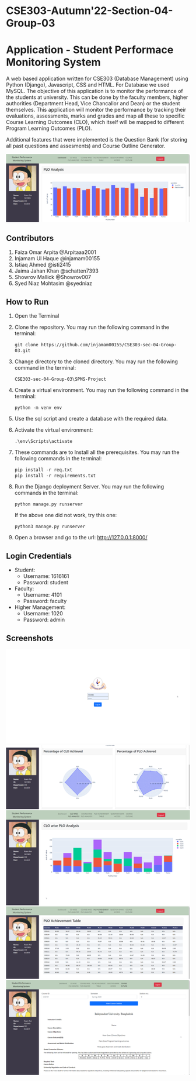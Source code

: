 # CSE303-Autumn'22-Section-04-Group-03

# Application - Student Performace Monitoring System
A web based application written for CSE303 (Database Management) using Python (Django), Javascript, CSS and HTML. For Database we used MySQL. The objective of this application is to monitor the performance of the students at university. This can be done by the faculty members, higher authorities (Department Head, Vice Chancallor and Dean) or the student themselves. This application will monitor the performance by tracking their evaluations, assessments, marks and grades and map all these to specific Course Learning Outcomes (CLO), which itself will be mapped to different Program Learning Outcomes (PLO).

Additional features that were implemented is the Question Bank (for storing all past questions and assesments) and Course Outline Generator.

![Screenshot (002)](images/output1.png)

## Contributors

1.	Faiza Omar Arpita @Arpitaaa2001
2.	Injamam Ul Haque @injamam00155
3.	Istiaq Ahmed  @isti2415
4.	Jaima Jahan Khan @schatten7393
5.	Showrov Mallick @Showrov007
6.	Syed Niaz Mohtasim @syedniaz

<!-- ## Dependencies
* Python
* Django
* Pandas
* Numpy
* Plotly
* Wheel
* MySQL -->

## How to Run
1.  Open the Terminal
2.	Clone the repository. 
    You may run the following command in the terminal:
        
        git clone https://github.com/injamam00155/CSE303-sec-04-Group-03.git

3.	Change directory to the cloned directory.
    You may run the following command in the terminal:

        CSE303-sec-04-Group-03\SPMS-Project

4.	Create a virtual environment.
    You may run the following command in the terminal:

        python -m venv env

5.  Use the sql script and create a database with the required data.
6.  Activate the virtual environment:

        .\env\Scripts\activate

7.  These commands are to Install all the prerequisites.
    You may run the following commands in the terminal:

        pip install -r req.txt
        pip install -r requirements.txt

    
8.	Run the Django deployment Server.
    You may run the following commands in the terminal:
        
        python manage.py runserver 

    If the above one did not work, try this one:
    
        python3 manage.py runserver

9.	Open a browser and go to the url: http://127.0.0.1:8000/

## Login Credentials
* Student:
    - Username: 1616161
    - Password: student
* Faculty:
    - Username: 4101
    - Password: faculty
* Higher Management:
    - Username: 1020
    - Password: admin

## Screenshots
![Screenshot (001)](images/login.png)
![Screenshot (003)](images/output2.png)
![Screenshot (004)](images/output3.png)
![Screenshot (005)](images/output4.png)
![Screenshot (006)](images/output5.png)
